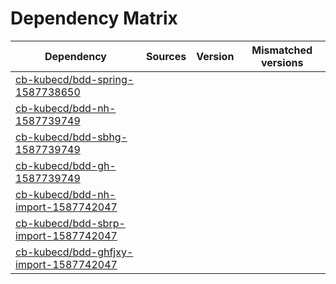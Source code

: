 # Dependency Matrix

Dependency | Sources | Version | Mismatched versions
---------- | ------- | ------- | -------------------
[cb-kubecd/bdd-spring-1587738650](https://github.com/cb-kubecd/bdd-spring-1587738650.git) |  | []() | 
[cb-kubecd/bdd-nh-1587739749](https://github.com/cb-kubecd/bdd-nh-1587739749.git) |  | []() | 
[cb-kubecd/bdd-sbhg-1587739749](https://github.com/cb-kubecd/bdd-sbhg-1587739749.git) |  | []() | 
[cb-kubecd/bdd-gh-1587739749](https://github.com/cb-kubecd/bdd-gh-1587739749.git) |  | []() | 
[cb-kubecd/bdd-nh-import-1587742047](https://github.com/cb-kubecd/bdd-nh-import-1587742047.git) |  | []() | 
[cb-kubecd/bdd-sbrp-import-1587742047](https://github.com/cb-kubecd/bdd-sbrp-import-1587742047.git) |  | []() | 
[cb-kubecd/bdd-ghfjxy-import-1587742047](https://github.com/cb-kubecd/bdd-ghfjxy-import-1587742047.git) |  | []() | 
